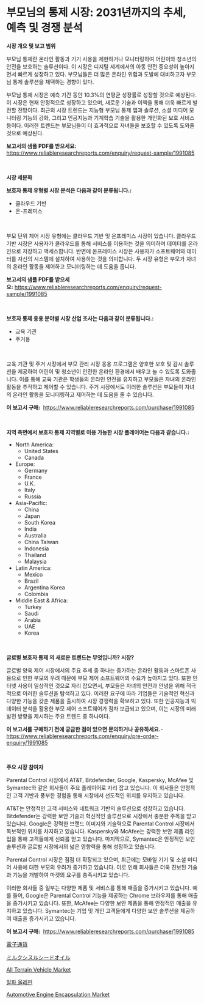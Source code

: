 <p><h1>부모님의 통제 시장: 2031년까지의 추세, 예측 및 경쟁 분석</h1></p><p><strong>시장 개요 및 보고 범위</strong></p>
<p><p>부모님 통제란 온라인 활동과 기기 사용을 제한하거나 모니터링하여 어린이와 청소년의 안전을 보호하는 솔루션이다. 이 시장은 디지털 세계에서의 아동 안전 중요성이 높아지면서 빠르게 성장하고 있다. 부모님들은 더 많은 온라인 위험과 도발에 대비하고자 부모님 통제 솔루션을 채택하는 경향이 있다.</p><p>부모님 통제 시장은 예측 기간 동안 10.3%의 연평균 성장률로 성장할 것으로 예상된다. 이 시장은 현재 안정적으로 성장하고 있으며, 새로운 기술과 이책을 통해 더욱 빠르게 발전할 전망이다. 최근의 시장 트렌드는 지능형 부모님 통제 앱과 솔루션, 소셜 미디어 모니터링 기능의 강화, 그리고 인공지능과 기계학습 기술을 활용한 개인화된 보호 서비스 등이다. 이러한 트렌드는 부모님들이 더 효과적으로 자녀들을 보호할 수 있도록 도와줄 것으로 예상된다.</p></p>
<p><strong>보고서의 샘플 PDF를 받으세요:</strong> <a href="https://www.reliableresearchreports.com/enquiry/request-sample/1991085">https://www.reliableresearchreports.com/enquiry/request-sample/1991085</a></p>
<p>&nbsp;</p>
<p><strong>시장 세분화</strong></p>
<p><strong>보호자 통제 유형별 시장 분석은 다음과 같이 분류됩니다.:</strong></p>
<p><ul><li>클라우드 기반</li><li>온-프레미스</li></ul></p>
<p>&nbsp;</p>
<p><p>부모 단위 제어 시장 유형에는 클라우드 기반 및 온프레미스 시장이 있습니다. 클라우드 기반 시장은 사용자가 클라우드를 통해 서비스를 이용하는 것을 의미하며 데이터를 온라인으로 저장하고 액세스합니다. 반면에 온프레미스 시장은 사용자가 소프트웨어와 데이터를 자신의 시스템에 설치하여 사용하는 것을 의미합니다. 두 시장 유형은 부모가 자녀의 온라인 활동을 제어하고 모니터링하는 데 도움을 줍니다.</p></p>
<p><strong>보고서의 샘플 PDF를 받으세요:</strong>&nbsp;<a href="https://www.reliableresearchreports.com/enquiry/request-sample/1991085">https://www.reliableresearchreports.com/enquiry/request-sample/1991085</a></p>
<p>&nbsp;</p>
<p><strong> 보호자 통제 응용 분야별 시장 산업 조사는 다음과 같이 분류됩니다.:</strong></p>
<p><ul><li>교육 기관</li><li>주거용</li></ul></p>
<p>&nbsp;</p>
<p><p>교육 기관 및 주거 시장에서 부모 관리 시장 응용 프로그램은 양호한 보호 및 감시 솔루션을 제공하여 어린이 및 청소년이 안전한 온라인 환경에서 배우고 놀 수 있도록 도와줍니다. 이를 통해 교육 기관은 학생들의 온라인 안전을 유지하고 부모들은 자녀의 온라인 활동을 추적하고 제어할 수 있습니다. 주거 시장에서도 이러한 솔루션은 부모들이 자녀의 온라인 활동을 모니터링하고 제어하는 데 도움을 줄 수 있습니다.</p></p>
<p><strong>이 보고서 구매:</strong>&nbsp; <a href="https://www.reliableresearchreports.com/purchase/1991085">https://www.reliableresearchreports.com/purchase/1991085</a></p>
<p>&nbsp;</p>
<p><strong>지역 측면에서 보호자 통제 지역별로 이용 가능한 시장 플레이어는 다음과 같습니다.:</strong></p>
<p><ul>
    <li>
        North America:
        <ul>
            <li>United States</li>
            <li>Canada</li>
        </ul>
    </li>
    <li>
        Europe:
        <ul>
            <li>Germany</li>
            <li>France</li>
            <li>U.K.</li>
            <li>Italy</li>
            <li>Russia</li>
        </ul>
    </li>
    <li>
        Asia-Pacific:
        <ul>
            <li>China</li>
            <li>Japan</li>
            <li>South Korea</li>
            <li>India</li>
            <li>Australia</li>
            <li>China Taiwan</li>
            <li>Indonesia</li>
            <li>Thailand</li>
            <li>Malaysia</li>
        </ul>
    </li>
    <li>
        Latin America:
        <ul>
            <li>Mexico</li>
            <li>Brazil</li>
            <li>Argentina Korea</li>
            <li>Colombia</li>
        </ul>
    </li>
    <li>
        Middle East & Africa:
        <ul>
            <li>Turkey</li>
            <li>Saudi</li>
            <li>Arabia</li>
            <li>UAE</li>
            <li>Korea</li>
        </ul>
    </li>
    </ul></p>
<p>&nbsp;</p>
<p><strong>글로벌 보호자 통제 의 새로운 트렌드는 무엇입니까? 시장?</strong></p>
<p><p>글로벌 양육 제어 시장에서의 주요 추세 중 하나는 증가하는 온라인 활동과 스마트폰 사용으로 인한 부모의 우려 때문에 부모 제어 소프트웨어의 수요가 높아지고 있다. 또한 인터넷 사용이 일상적인 것으로 자리 잡으면서, 부모들은 자녀의 안전과 안녕을 위해 적극적으로 이러한 솔루션을 탐색하고 있다. 이러한 요구에 따라 기업들은 기술적인 혁신과 다양한 기능을 갖춘 제품을 출시하여 시장 경쟁력을 확보하고 있다. 또한 인공지능과 빅데이터 분석을 활용한 부모 제어 소프트웨어가 점차 보급되고 있으며, 이는 시장의 미래 발전 방향을 제시하는 주요 트렌드 중 하나이다.</p></p>
<p><strong>이 보고서를 구매하기 전에 궁금한 점이 있으면 문의하거나 공유하세요.</strong>- <a href="https://www.reliableresearchreports.com/enquiry/pre-order-enquiry/1991085">https://www.reliableresearchreports.com/enquiry/pre-order-enquiry/1991085</a></p>
<p>&nbsp;</p>
<p><strong>주요 시장 참여자</strong></p>
<p><p>Parental Control 시장에서 AT&T, Bitdefender, Google, Kaspersky, McAfee 및 Symantec와 같은 회사들이 주요 플레이어로 자리 잡고 있습니다. 이 회사들은 안정적인 고객 기반과 풍부한 경험을 통해 시장에서 선도적인 위치를 유지하고 있습니다.</p><p>AT&T는 안정적인 고객 서비스와 네트워크 기반의 솔루션으로 성장하고 있습니다. Bitdefender는 강력한 보안 기술과 혁신적인 솔루션으로 시장에서 충분한 주목을 받고 있습니다. Google은 강력한 브랜드 이미지와 기술력으로 Parental Control 시장에서 독보적인 위치를 차지하고 있습니다. Kaspersky와 McAfee는 강력한 보안 제품 라인업을 통해 고객들에게 신뢰를 얻고 있습니다. 마지막으로, Symantec은 안정적인 보안 솔루션과 글로벌 시장에서의 넓은 영향력을 통해 성장하고 있습니다.</p><p>Parental Control 시장은 점점 더 확장되고 있으며, 최근에는 모바일 기기 및 소셜 미디어 사용에 대한 부모의 우려가 증가하고 있습니다. 이로 인해 회사들은 더욱 진보된 기술과 기능을 개발하여 마켓의 요구를 충족시키고 있습니다.</p><p>이러한 회사들 중 일부는 다양한 제품 및 서비스를 통해 매출을 증가시키고 있습니다. 예를 들어, Google은 Parental Control 기능을 제공하는 Chrome 브라우저를 통해 매출을 증가시키고 있습니다. 또한, McAfee는 다양한 보안 제품을 통해 안정적인 매출을 유지하고 있습니다. Symantec는 기업 및 개인 고객들에게 다양한 보안 솔루션을 제공하여 매출을 증가시키고 있습니다.</p></p>
<p><strong>이 보고서 구매:</strong>&nbsp;&nbsp;<a href="https://www.reliableresearchreports.com/purchase/1991085">https://www.reliableresearchreports.com/purchase/1991085</a></p>
<p><p><a href="https://github.com/joaejkdzgyljvo6/Market-Research-Report-List-1/blob/main/69679669294.md">電子通貨</a></p><p><a href="https://github.com/NashBeahan2023/Market-Research-Report-List-1/blob/main/88273239295.md">ミルクシスルシードオイル</a></p><p><a href="https://issuu.com/reportprime-2/docs/all-terrain-vehicle-market-size-2030.pptx">All Terrain Vehicle Market</a></p><p><a href="https://github.com/Tristiarton768456/Market-Research-Report-List-1/blob/main/82254018465.md">알파 올레핀</a></p><p><a href="https://issuu.com/reportprime-2/docs/automotive-engine-encapsulation-market-size-2030.p">Automotive Engine Encapsulation Market</a></p></p>
